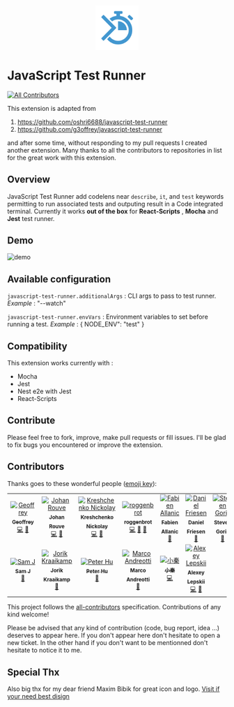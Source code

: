 <center><img src="./ressources/icon.png" width="20%"></center>

# JavaScript Test Runner

[![All Contributors](https://img.shields.io/badge/all_contributors-13-orange.svg?style=flat-square)](#contributors)

This extension is adapted from 

1. https://github.com/oshri6688/javascript-test-runner
2. https://github.com/g3offrey/javascript-test-runner

and after some time, without responding to my pull requests I created  another extension. Many thanks to all the contributors to repositories in list for the great work with this extension.

## Overview

JavaScript Test Runner add codelens near `describe`, `it`, and `test` keywords permitting to run associated tests and outputing result in a Code integrated terminal.
Currently it works **out of the box** for **React-Scripts** , **Mocha** and **Jest** test runner.

## Demo

![demo](./ressources//demo.gif)

## Available configuration

`javascript-test-runner.additionalArgs` : CLI args to pass to test runner.
_Example_ : "--watch"

`javascript-test-runner.envVars` : Environment variables to set before running a test.
_Example_ : { NODE_ENV": "test" }

## Compatibility

This extension works currently with :

-   Mocha
-   Jest
-   Nest e2e with Jest
-   React-Scripts

## Contribute

Please feel free to fork, improve, make pull requests or fill issues.
I'll be glad to fix bugs you encountered or improve the extension.

## Contributors

Thanks goes to these wonderful people ([emoji key](https://github.com/kentcdodds/all-contributors#emoji-key)):

<!-- ALL-CONTRIBUTORS-LIST:START - Do not remove or modify this section -->
<!-- prettier-ignore-start -->
<!-- markdownlint-disable -->
<table>
  <tr>
    <td align="center"><a href="https://github.com/g3offrey"><img src="https://avatars1.githubusercontent.com/u/11151445?v=4" width="100px;" alt="Geoffrey"/><br /><sub><b>Geoffrey</b></sub></a><br /><a href="https://github.com/g3offrey/javascript-test-runner/commits?author=g3offrey" title="Code">💻</a> <a href="#ideas-g3offrey" title="Ideas, Planning, & Feedback">🤔</a></td>
    <td align="center"><a href="https://github.com/ooga"><img src="https://avatars0.githubusercontent.com/u/3911114?v=4" width="100px;" alt="Johan Rouve"/><br /><sub><b>Johan Rouve</b></sub></a><br /><a href="https://github.com/g3offrey/javascript-test-runner/commits?author=ooga" title="Code">💻</a> <a href="https://github.com/g3offrey/javascript-test-runner/issues?q=author%3Aooga" title="Bug reports">🐛</a></td>
    <td align="center"><a href="https://github.com/nkreshchenko"><img src="https://avatars0.githubusercontent.com/u/26111050?v=4" width="100px;" alt="Kreshchenko Nickolay"/><br /><sub><b>Kreshchenko Nickolay</b></sub></a><br /><a href="https://github.com/g3offrey/javascript-test-runner/commits?author=nkreshchenko" title="Code">💻</a> <a href="#ideas-nkreshchenko" title="Ideas, Planning, & Feedback">🤔</a></td>
    <td align="center"><a href="https://github.com/roggenbrot"><img src="https://avatars1.githubusercontent.com/u/41467575?v=4" width="100px;" alt="roggenbrot"/><br /><sub><b>roggenbrot</b></sub></a><br /><a href="https://github.com/g3offrey/javascript-test-runner/commits?author=roggenbrot" title="Code">💻</a> <a href="https://github.com/g3offrey/javascript-test-runner/issues?q=author%3Aroggenbrot" title="Bug reports">🐛</a> <a href="#ideas-roggenbrot" title="Ideas, Planning, & Feedback">🤔</a></td>
    <td align="center"><a href="http://allanic.org"><img src="https://avatars2.githubusercontent.com/u/1240520?v=4" width="100px;" alt="Fabien Allanic"/><br /><sub><b>Fabien Allanic</b></sub></a><br /><a href="https://github.com/g3offrey/javascript-test-runner/issues?q=author%3Afallanic" title="Bug reports">🐛</a></td>
    <td align="center"><a href="http://danielfriesen.name/"><img src="https://avatars2.githubusercontent.com/u/53399?v=4" width="100px;" alt="Daniel Friesen"/><br /><sub><b>Daniel Friesen</b></sub></a><br /><a href="https://github.com/g3offrey/javascript-test-runner/issues?q=author%3Adantman" title="Bug reports">🐛</a></td>
    <td align="center"><a href="https://github.com/GoGoris"><img src="https://avatars0.githubusercontent.com/u/2930063?v=4" width="100px;" alt="Steven Goris"/><br /><sub><b>Steven Goris</b></sub></a><br /><a href="https://github.com/g3offrey/javascript-test-runner/issues?q=author%3AGoGoris" title="Bug reports">🐛</a></td>
  </tr>
  <tr>
    <td align="center"><a href="http://nfour.me"><img src="https://avatars1.githubusercontent.com/u/2108452?v=4" width="100px;" alt="Sam J"/><br /><sub><b>Sam J</b></sub></a><br /><a href="https://github.com/g3offrey/javascript-test-runner/issues?q=author%3Anfour" title="Bug reports">🐛</a></td>
    <td align="center"><a href="https://github.com/JostCrow"><img src="https://avatars0.githubusercontent.com/u/390575?v=4" width="100px;" alt="Jorik Kraaikamp"/><br /><sub><b>Jorik Kraaikamp</b></sub></a><br /><a href="https://github.com/g3offrey/javascript-test-runner/issues?q=author%3AJostCrow" title="Bug reports">🐛</a></td>
    <td align="center"><a href="https://github.com/PeikangHu"><img src="https://avatars3.githubusercontent.com/u/16585242?v=4" width="100px;" alt="Peter Hu"/><br /><sub><b>Peter Hu</b></sub></a><br /><a href="https://github.com/g3offrey/javascript-test-runner/issues?q=author%3APeikangHu" title="Bug reports">🐛</a></td>
    <td align="center"><a href="https://github.com/marqu3z"><img src="https://avatars2.githubusercontent.com/u/1413476?v=4" width="100px;" alt="Marco Andreotti"/><br /><sub><b>Marco Andreotti</b></sub></a><br /><a href="https://github.com/g3offrey/javascript-test-runner/issues?q=author%3Amarqu3z" title="Bug reports">🐛</a></td>
    <td align="center"><a href="https://xqin.net/"><img src="https://avatars3.githubusercontent.com/u/1265888?v=4" width="100px;" alt="小秦"/><br /><sub><b>小秦</b></sub></a><br /><a href="https://github.com/g3offrey/javascript-test-runner/commits?author=xqin" title="Code">💻</a></td>
    <td align="center"><a href="https://github.com/alexeynobody"><img src="https://avatars3.githubusercontent.com/u/12109503?v=4" width="100px;" alt="Alexey Lepskii"/><br /><sub><b>Alexey Lepskii</b></sub></a><br /><a href="https://github.com/g3offrey/javascript-test-runner/commits?author=alexeynobody" title="Code">💻</a> <a href="https://github.com/g3offrey/javascript-test-runner/issues?q=author%3Aalexeynobody" title="Bug reports">🐛</a></td>
  </tr>
</table>

<!-- markdownlint-enable -->
<!-- prettier-ignore-end -->
<!-- ALL-CONTRIBUTORS-LIST:END -->

This project follows the [all-contributors](https://github.com/kentcdodds/all-contributors) specification. Contributions of any kind welcome!

Please be advised that any kind of contribution (code, bug report, idea ...) deserves to appear here. If you don't appear here don't hesitate to open a new ticket.
In the other hand if you don't want to be mentionned don't hesitate to notice it to me.

## Special Thx

Also big thx for my dear friend Maxim Bibik for great icon and logo. [Visit if your need best disign](https://xmmbbk.ru/)

